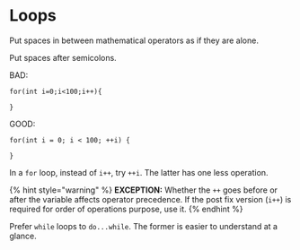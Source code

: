 # Loops

Put spaces in between mathematical operators as if they are alone.

Put spaces after semicolons.

BAD:

```text
for(int i=0;i<100;i++){
  
}
```

GOOD:

```text
for(int i = 0; i < 100; ++i) {
  
}
```

In a `for` loop, instead of `i++`, try `++i`. The latter has one less operation.

{% hint style="warning" %}
**EXCEPTION:** Whether the `++` goes before or after the variable affects operator precedence. If the post fix version \(`i++`\) is required for order of operations purpose, use it.
{% endhint %}

Prefer `while` loops to `do...while`. The former is easier to understand at a glance.

